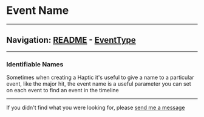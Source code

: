 # Event Name


---
Navigation: [README](README.md) - [EventType](EventType.md)
---







---


### Identifiable Names

Sometimes when creating a Haptic it's useful to give a name to a particular event, like the major hit, the event name is a useful parameter you can set on each event to find an event in the timeline









---

If you didn't find what you were looking for, please [send me a message](mailto:contact+help@haptrix.com)